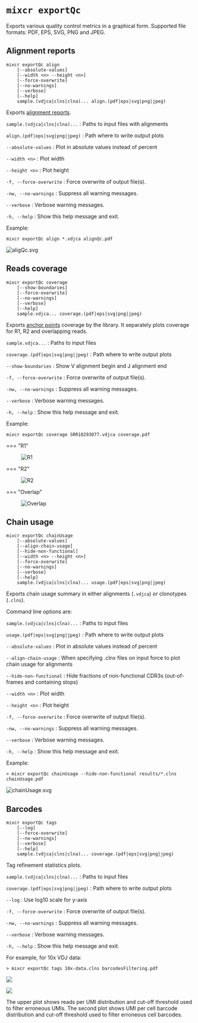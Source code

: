 # `mixcr exportQc`

Exports various quality control metrics in a graphical form. Supported file formats: PDF, EPS, SVG, PNG and JPEG.

## Alignment reports
```
mixcr exportQc align
    [--absolute-values] 
    [--width <n> --height <n>] 
    [--force-overwrite] 
    [--no-warnings] 
    [--verbose] 
    [--help] 
    sample.(vdjca|clns|clna)... align.(pdf|eps|svg|png|jpeg)  
```

Exports [alignment reports](report-align.md).

`sample.(vdjca|clns|clna)...`
: Paths to input files with alignments

`align.(pdf|eps|svg|png|jpeg)`
: Path where to write output plots

`--absolute-values`
: Plot in absolute values instead of percent

`--width <n>`
: Plot width

`--height <n>`
: Plot height

`-f, --force-overwrite`
: Force overwrite of output file(s).

`-nw, --no-warnings`
: Suppress all warning messages.

`--verbose`
: Verbose warning messages.

`-h, --help`
: Show this help message and exit.

Example:

```
mixcr exportQc align *.vdjca alignQc.pdf
```
![aligQc.svg](pics/exportQc-align.svg)

## Reads coverage
```
mixcr exportQc coverage
    [--show-boundaries] 
    [--force-overwrite] 
    [--no-warnings] 
    [--verbose] 
    [--help] 
    sample.vdjca... coverage.(pdf|eps|svg|png|jpeg)  
```
Exports [anchor points](ref-gene-features.md) coverage by the library. It separately plots coverage for R1, R2 and overlapping reads.

`sample.vdjca...`
: Paths to input files

`coverage.(pdf|eps|svg|png|jpeg)`
: Path where to write output plots

`--show-boundaries`
: Show V alignment begin and J alignment end

`-f, --force-overwrite`
: Force overwrite of output file(s).

`-nw, --no-warnings`
: Suppress all warning messages.

`--verbose`
: Verbose warning messages.

`-h, --help`
: Show this help message and exit.

Example:

```shell
mixcr exportQc coverage SRR18293077.vdjca coverage.pdf
```

=== "R1"
    <figure markdown>
    ![R1](pics/exportQc-coverage_R1.svg)
    </figure>
=== "R2"
    <figure markdown>
    ![R2](pics/exportQc-coverage_R2.svg)
    </figure>
=== "Overlap"
    <figure markdown>
    ![Overlap](pics/exportQc-coverage_Overlap.svg)
    </figure>

## Chain usage
```
mixcr exportQc chainUsage
    [--absolute-values] 
    [--align-chain-usage] 
    [--hide-non-functional] 
    [--width <n> --height <n>] 
    [--force-overwrite] 
    [--no-warnings] 
    [--verbose] 
    [--help] 
    sample.(vdjca|clns|clna)... usage.(pdf|eps|svg|png|jpeg)  
```
Exports chain usage summary in either alignments (`.vdjca`) or clonotypes (`.clns`). 

Command line options are: 

`sample.(vdjca|clns|clna)...`
: Paths to input files

`usage.(pdf|eps|svg|png|jpeg)`
: Path where to write output plots

`--absolute-values`
: Plot in absolute values instead of percent

`--align-chain-usage`
: When specifying .clnx files on input force to plot chain usage for alignments

`--hide-non-functional`
: Hide fractions of non-functional CDR3s (out-of-frames and containing stops)

`--width <n>`
: Plot width

`--height <n>`
: Plot height

`-f, --force-overwrite`
: Force overwrite of output file(s).

`-nw, --no-warnings`
: Suppress all warning messages.

`--verbose`
: Verbose warning messages.

`-h, --help`
: Show this help message and exit.

Example:
```shell
> mixcr exportQc chainUsage --hide-non-functional results/*.clns chainUsage.pdf 
```
![chainUsage.svg](pics/exportQc-chainUsage.svg)

## Barcodes
```
mixcr exportQc tags 
    [--log] 
    [--force-overwrite] 
    [--no-warnings] 
    [--verbose] 
    [--help]
    sample.(vdjca|clns|clna)... coverage.(pdf|eps|svg|png|jpeg) 
```

Tag refinement statistics plots.

`sample.(vdjca|clns|clna)...`
: Paths to input files

`coverage.(pdf|eps|svg|png|jpeg)`
: Path where to write output plots

`--log`
: Use log10 scale for y-axis

`-f, --force-overwrite`
: Force overwrite of output file(s).

`-nw, --no-warnings`
: Suppress all warning messages.

`--verbose`
: Verbose warning messages.

`-h, --help`
: Show this help message and exit.


For example, for 10x VDJ data:
```shell
> mixcr exportQc tags 10x-data.clns barcodesFiltering.pdf 
```
![](pics/exportQc-umi.svg)

![](pics/exportQc-cell.svg)

The upper plot shows reads per UMI distribution and cut-off threshold used to filter erroneous UMIs. The second plot shows UMI per cell barcode distribution and cut-off threshold used to filter erroneous cell barcodes.

